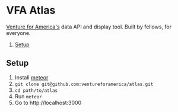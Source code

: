 # VFA Atlas
[Venture for America's](http://ventureforamerica.org) data API and display tool. Built by fellows, for everyone.


1. [Setup](#setup)


## Setup
1. Install [meteor](https://www.meteor.com/install)
1. `git clone git@github.com:ventureforamerica/atlas.git`
1. `cd path/to/atlas`
1. Run `meteor`
1. Go to http://localhost:3000
